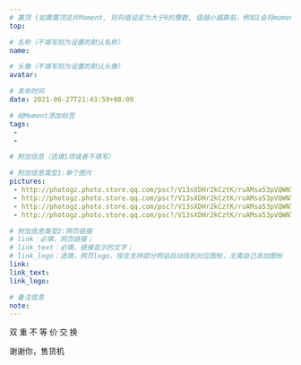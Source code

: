 ```yaml
---
# 置顶 (如需置顶这片Moment, 则将值设定为大于0的整数, 值越小越靠前，例如1会将moment放在最顶端)
top: 

# 名称（不填写则为设置的默认名称）
name: 

# 头像（不填写则为设置的默认头像）
avatar:

# 发布时间
date: 2021-06-27T21:43:59+08:00

# 给Moment添加标签
tags:
 -
 -

# 附加信息（选填1项或者不填写）

# 附加信息类型1:单个图片
pictures:
 - http://photogz.photo.store.qq.com/psc?/V13sXDHr2kCztK/ruAMsa53pVQWN7FLK88i5h.B185K0AS1jzwx.2ZE2FRf2FX7Eg9ijJxM4wxT7LAurJZKQUTTFKeOv28w8WJdJphpOqQc8XcQ4B6zCPVw22A!/b&bo=PwZVCD8GVQgRECc!
 - http://photogz.photo.store.qq.com/psc?/V13sXDHr2kCztK/ruAMsa53pVQWN7FLK88i5h.B185K0AS1jzwx.2ZE2FT59aYMJ7BOx1rxV0vd6C9bkSxe7rbaoVPfjbOtcKhcEdWeBMQIKm*2tYkw.1Qy0go!/b&bo=PwZVCD8GVQgRECc!
 - http://photogz.photo.store.qq.com/psc?/V13sXDHr2kCztK/ruAMsa53pVQWN7FLK88i5klyBYDeJPBQb7Pgi6pK2CCYljDOam*wrq.2B.PKMBvLHkSou6JJD.1Tkv8917AopY8MYUzr.4KkkZ3Nb3SGYi0!/b&bo=PwZVCD8GVQgRECc!
 - http://photogz.photo.store.qq.com/psc?/V13sXDHr2kCztK/ruAMsa53pVQWN7FLK88i5klyBYDeJPBQb7Pgi6pK2CA7XJjogCT0LJgDZIUGnIi8EwzPKHTkSEY4M2vmFyfRe6Zh2liIaJPMJ6fx4vm5Y6A!/b&bo=PwZVCD8GVQgRECc!

# 附加信息类型2:网页链接
# link：必填，网页链接；
# link_text：必填，链接显示的文字；
# link_logo：选填，网页logo，现在支持部分网站自动找到对应图标，无需自己添加图标
link:
link_text:
link_logo:

# 备注信息
note:
---
```


双 重 不 等 价 交 换

谢谢你，售货机
